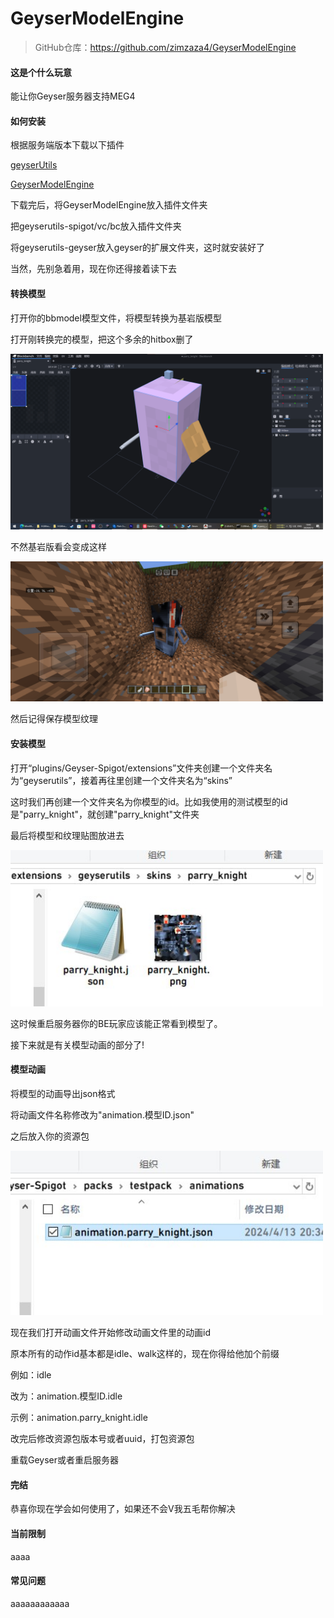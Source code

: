 # GeyserModelEngine

> GitHub仓库：https://github.com/zimzaza4/GeyserModelEngine

#### 这是个什么玩意

能让你Geyser服务器支持MEG4

#### 如何安装

根据服务端版本下载以下插件

[geyserUtils](https://github.com/zimzaza4/GeyserUtils)

[GeyserModelEngine](https://github.com/zimzaza4/GeyserModelEngine)

下载完后，将GeyserModelEngine放入插件文件夹

把geyserutils-spigot/vc/bc放入插件文件夹

将geyserutils-geyser放入geyser的扩展文件夹，这时就安装好了

当然，先别急着用，现在你还得接着读下去

#### 转换模型

打开你的bbmodel模型文件，将模型转换为基岩版模型

打开刚转换完的模型，把这个多余的hitbox删了

<img src="docimg/hitbox.png" width="500">

不然基岩版看会变成这样

<img src="docimg/hitbox1.jpg" width="500">

然后记得保存模型纹理

#### 安装模型

打开“plugins/Geyser-Spigot/extensions”文件夹创建一个文件夹名为“geyserutils”，接着再往里创建一个文件夹名为“skins”

这时我们再创建一个文件夹名为你模型的id。比如我使用的测试模型的id是"parry_knight"，就创建"parry_knight"文件夹

最后将模型和纹理贴图放进去

<img src="docimg/example.jpg" width="500">


这时候重启服务器你的BE玩家应该能正常看到模型了。

接下来就是有关模型动画的部分了!

#### 模型动画

将模型的动画导出json格式

将动画文件名称修改为"animation.模型ID.json"

之后放入你的资源包

<img src="docimg/example1.jpg" width="500">

现在我们打开动画文件开始修改动画文件里的动画id

原本所有的动作id基本都是idle、walk这样的，现在你得给他加个前缀

例如：idle

改为：animation.模型ID.idle

示例：animation.parry_knight.idle

改完后修改资源包版本号或者uuid，打包资源包

重载Geyser或者重启服务器

#### 完结

恭喜你现在学会如何使用了，如果还不会V我五毛帮你解决

#### 当前限制

aaaa

#### 常见问题

aaaaaaaaaaaa